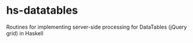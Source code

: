 hs-datatables
=============

Routines for implementing server-side processing for DataTables (jQuery grid) in Haskell 